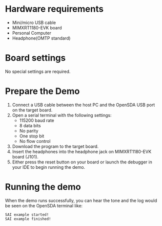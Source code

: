 Hardware requirements
=====================
- Mini/micro USB cable
- MIMXRT1180-EVK board
- Personal Computer
- Headphone(OMTP standard)

Board settings
============
No special settings are required.

Prepare the Demo
===============
1. Connect a USB cable between the host PC and the OpenSDA USB port on the target board. 
2. Open a serial terminal with the following settings:
    - 115200 baud rate
    - 8 data bits
    - No parity
    - One stop bit
    - No flow control
3. Download the program to the target board.
4. Insert the headphones into the headphone jack on MIMXRT1180-EVK board (J101).
5. Either press the reset button on your board or launch the debugger in your IDE to begin running the demo.

Running the demo
===============
When the demo runs successfully, you can hear the tone and the log would be seen on the OpenSDA terminal like:

~~~~~~~~~~~~~~~~~~~
SAI example started!
SAI example finished!
 ~~~~~~~~~~~~~~~~~~~
